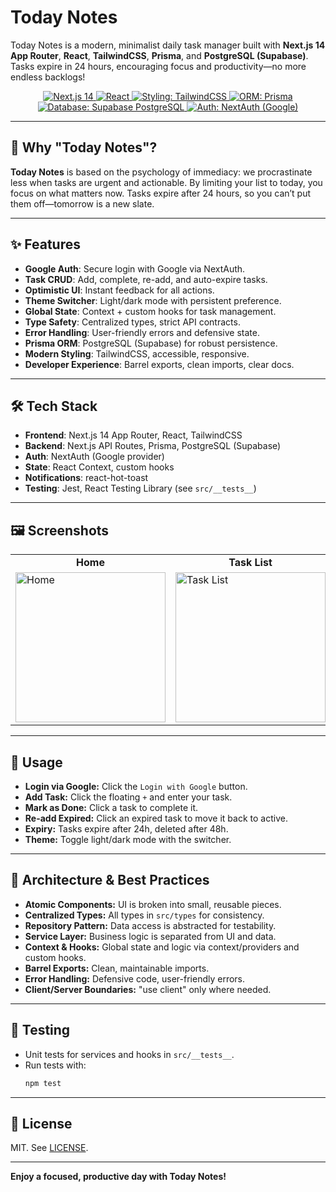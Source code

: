 
# Today Notes

Today Notes is a modern, minimalist daily task manager built with **Next.js 14 App Router**, **React**, **TailwindCSS**, **Prisma**, and **PostgreSQL (Supabase)**. Tasks expire in 24 hours, encouraging focus and productivity—no more endless backlogs!


<p align="center">
  <a href="https://nextjs.org/">
    <img src="https://img.shields.io/badge/Next.js_14-000000?logo=next.js" alt="Next.js 14" />
  </a>
  <a href="https://react.dev/">
    <img src="https://img.shields.io/badge/React-61dafb?logo=react" alt="React" />
  </a>
  <a href="https://tailwindcss.com/">
    <img src="https://img.shields.io/badge/Styling-TailwindCSS-38bdf8?logo=tailwindcss" alt="Styling: TailwindCSS" />
  </a>
  <a href="https://www.prisma.io/">
    <img src="https://img.shields.io/badge/ORM-Prisma-2d3748?logo=prisma" alt="ORM: Prisma" />
  </a>
  <a href="https://supabase.com/">
    <img src="https://img.shields.io/badge/Database-Supabase_PostgreSQL-3ecf8e?logo=supabase" alt="Database: Supabase PostgreSQL" />
  </a>
  <a href="https://next-auth.js.org/">
    <img src="https://img.shields.io/badge/Auth-NextAuth_Google-4285f4?logo=google" alt="Auth: NextAuth (Google)" />
  </a>
</p>


---

## 🧠 Why "Today Notes"?

**Today Notes** is based on the psychology of immediacy: we procrastinate less when tasks are urgent and actionable. By limiting your list to today, you focus on what matters now. Tasks expire after 24 hours, so you can’t put them off—tomorrow is a new slate.

---

## ✨ Features

- **Google Auth**: Secure login with Google via NextAuth.
- **Task CRUD**: Add, complete, re-add, and auto-expire tasks.
- **Optimistic UI**: Instant feedback for all actions.
- **Theme Switcher**: Light/dark mode with persistent preference.
- **Global State**: Context + custom hooks for task management.
- **Type Safety**: Centralized types, strict API contracts.
- **Error Handling**: User-friendly errors and defensive state.
- **Prisma ORM**: PostgreSQL (Supabase) for robust persistence.
- **Modern Styling**: TailwindCSS, accessible, responsive.
- **Developer Experience**: Barrel exports, clean imports, clear docs.

---

## 🛠️ Tech Stack

- **Frontend**: Next.js 14 App Router, React, TailwindCSS
- **Backend**: Next.js API Routes, Prisma, PostgreSQL (Supabase)
- **Auth**: NextAuth (Google provider)
- **State**: React Context, custom hooks
- **Notifications**: react-hot-toast
- **Testing**: Jest, React Testing Library (see `src/__tests__`)

---

## 🖼️ Screenshots

<div align="center">
  <table>
    <tr>
      <td align="center"><b>Home</b></td>
      <td align="center"><b>Task List</b></td>
      <td align="center"><b>Dark Mode</b></td>
      <td align="center"><b>Expired Tasks</b></td>
    </tr>
    <tr>
      <td><img src="public/medias/1.png" width="240" alt="Home" /></td>
      <td><img src="public/medias/2.png" width="240" alt="Task List" /></td>
      <td><img src="public/medias/3.png" width="240" alt="Dark Mode" /></td>
      <td><img src="public/medias/4.png" width="240" alt="Expired Tasks" /></td>
    </tr>
  </table>
</div>

---

## 📝 Usage

- **Login via Google:** Click the `Login with Google` button.
- **Add Task:** Click the floating `+` and enter your task.
- **Mark as Done:** Click a task to complete it.
- **Re-add Expired:** Click an expired task to move it back to active.
- **Expiry:** Tasks expire after 24h, deleted after 48h.
- **Theme:** Toggle light/dark mode with the switcher.

---

## 🧩 Architecture & Best Practices

- **Atomic Components:** UI is broken into small, reusable pieces.
- **Centralized Types:** All types in `src/types` for consistency.
- **Repository Pattern:** Data access is abstracted for testability.
- **Service Layer:** Business logic is separated from UI and data.
- **Context & Hooks:** Global state and logic via context/providers and custom hooks.
- **Barrel Exports:** Clean, maintainable imports.
- **Error Handling:** Defensive code, user-friendly errors.
- **Client/Server Boundaries:** "use client" only where needed.

---

## 🧪 Testing

- Unit tests for services and hooks in `src/__tests__`.
- Run tests with:
  ```sh
  npm test
  ```

---

## 📄 License

MIT. See [LICENSE](LICENSE).

---

**Enjoy a focused, productive day with Today Notes!**